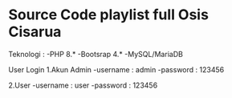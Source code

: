 # Source Code playlist full Osis Cisarua 
Teknologi :
-PHP 8.*
-Bootsrap 4.*
-MySQL/MariaDB

User Login
1.Akun Admin
-username : admin 
-password : 123456

2.User
-username : user
-password : 123456

